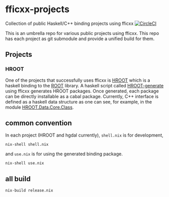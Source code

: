 # fficxx-projects
Collection of public Haskell/C++ binding projects using fficxx
[![CircleCI](https://circleci.com/gh/wavewave/fficxx-projects.svg?style=svg)](https://circleci.com/gh/wavewave/fficxx-projects)

This is an umbrella repo for various public projects using fficxx. This repo has each project as git submodule and provide a unified build for them.

## Projects

### HROOT
One of the projects that successfully uses fficxx is [HROOT](http://ianwookim.org/HROOT) which is a haskell binding to the [ROOT](http://root.cern.ch) library. A haskell script called [HROOT-generate](http://github.com/wavewave/HROOT-generate) using fficxx generates HROOT packages. Once generated, each package can be directly installable as a cabal package. Currently, C++ interface is defined as a haskell data structure as one can see, for example, in the module [HROOT.Data.Core.Class](https://github.com/wavewave/HROOT-generate/blob/master/lib/HROOT/Data/Core/Class.hs).

## common convention

In each project (HROOT and hgdal currently),
`shell.nix` is for development,
```
nix-shell shell.nix
```
and `use.nix` is for using the generated binding package.
```
nix-shell use.nix
```

## all build
```
nix-build release.nix
```
